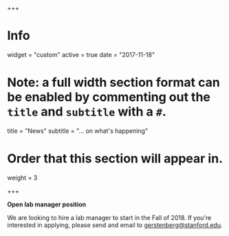 +++
# Info
widget = "custom"
active = true
date = "2017-11-18"

# Note: a full width section format can be enabled by commenting out the `title` and `subtitle` with a `#`.
title = "News"
subtitle = "... on what's happening"

# Order that this section will appear in.
weight = 3

+++

__Open lab manager position__

We are looking to hire a lab manager to start in the Fall of 2018. If you're interested in applying, please send and email to [gerstenberg@stanford.edu](mailto:gerstenberg@stanford.edu).

